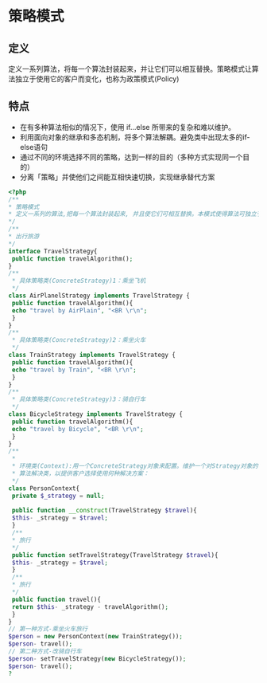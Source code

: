 # 策略模式

## 定义

定义一系列算法，将每一个算法封装起来，并让它们可以相互替换。策略模式让算法独立于使用它的客户而变化，也称为政策模式(Policy)

## 特点

- 在有多种算法相似的情况下，使用 if...else 所带来的复杂和难以维护。
- 利用面向对象的继承和多态机制，将多个算法解耦。避免类中出现太多的if-else语句
- 通过不同的环境选择不同的策略，达到一样的目的（多种方式实现同一个目的）
- 分离「策略」并使他们之间能互相快速切换，实现继承替代方案

```php
<?php
/**
* 策略模式
* 定义一系列的算法,把每一个算法封装起来, 并且使它们可相互替换。本模式使得算法可独立于使用它的客户而变化
*/ 
/**
* 出行旅游
*/
interface TravelStrategy{
 public function travelAlgorithm();
} 
/**
 * 具体策略类(ConcreteStrategy)1：乘坐飞机
 */
class AirPlanelStrategy implements TravelStrategy {
 public function travelAlgorithm(){
 echo "travel by AirPlain", "<BR \r\n"; 
 }
} 
/**
 * 具体策略类(ConcreteStrategy)2：乘坐火车
 */
class TrainStrategy implements TravelStrategy {
 public function travelAlgorithm(){
 echo "travel by Train", "<BR \r\n"; 
 }
} 
/**
 * 具体策略类(ConcreteStrategy)3：骑自行车
 */
class BicycleStrategy implements TravelStrategy {
 public function travelAlgorithm(){
 echo "travel by Bicycle", "<BR \r\n"; 
 }
} 
/**
 * 
 * 环境类(Context):用一个ConcreteStrategy对象来配置。维护一个对Strategy对象的引用。可定义一个接口来让Strategy访问它的数据。
 * 算法解决类，以提供客户选择使用何种解决方案：
 */
class PersonContext{
 private $_strategy = null;
 
 public function __construct(TravelStrategy $travel){
 $this- _strategy = $travel;
 }
 /**
 * 旅行
 */
 public function setTravelStrategy(TravelStrategy $travel){
 $this- _strategy = $travel;
 }
 /**
 * 旅行
 */
 public function travel(){
 return $this- _strategy - travelAlgorithm();
 }
} 
// 第一种方式-乘坐火车旅行
$person = new PersonContext(new TrainStrategy());
$person- travel();
// 第二种方式-改骑自行车
$person- setTravelStrategy(new BicycleStrategy());
$person- travel();
?  
```

